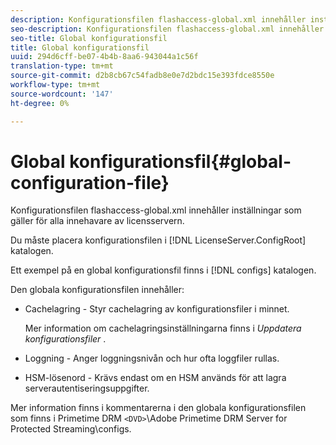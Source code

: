 ```yaml
---
description: Konfigurationsfilen flashaccess-global.xml innehåller inställningar som gäller för alla innehavare av licensservern.
seo-description: Konfigurationsfilen flashaccess-global.xml innehåller inställningar som gäller för alla innehavare av licensservern.
seo-title: Global konfigurationsfil
title: Global konfigurationsfil
uuid: 294d6cff-be07-4b4b-8aa6-943044a1c56f
translation-type: tm+mt
source-git-commit: d2b8cb67c54fadb8e0e7d2bdc15e393fdce8550e
workflow-type: tm+mt
source-wordcount: '147'
ht-degree: 0%

---
```



# Global konfigurationsfil{#global-configuration-file}

Konfigurationsfilen flashaccess-global.xml innehåller inställningar som gäller för alla innehavare av licensservern.

Du måste placera konfigurationsfilen i [!DNL LicenseServer.ConfigRoot] katalogen.

Ett exempel på en global konfigurationsfil finns i [!DNL configs] katalogen.

Den globala konfigurationsfilen innehåller:

* Cachelagring - Styr cachelagring av konfigurationsfiler i minnet.

   Mer information om cachelagringsinställningarna finns i *Uppdatera konfigurationsfiler* .
* Loggning - Anger loggningsnivån och hur ofta loggfiler rullas.
* HSM-lösenord - Krävs endast om en HSM används för att lagra serverautentiseringsuppgifter.

Mer information finns i kommentarerna i den globala konfigurationsfilen som finns i Primetime DRM `<DVD>`\Adobe Primetime DRM Server for Protected Streaming\configs.
